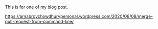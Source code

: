 This is for one of my blog post.

https://arnabroychowdhurypersonal.wordpress.com/2020/08/08/merge-pull-request-from-command-line/
